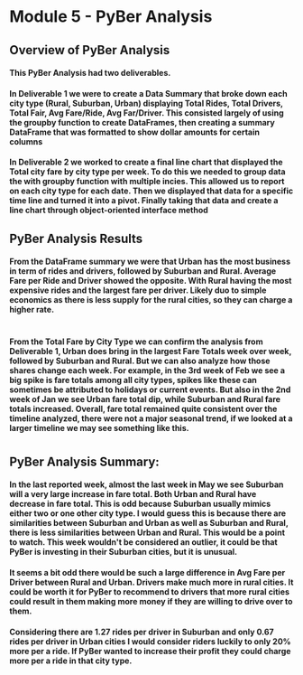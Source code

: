 # Module 5 - PyBer Analysis

## Overview of PyBer Analysis

#### This PyBer Analysis had two deliverables.

#### In Deliverable 1 we were to create a Data Summary that broke down each city type (Rural, Suburban, Urban) displaying Total Rides, Total Drivers, Total Fair, Avg Fare/Ride, Avg Far/Driver. This consisted largely of using the groupby function to create DataFrames, then creating a summary DataFrame that was formatted to show dollar amounts for certain columns

#### In Deliverable 2 we worked to create a final line chart that displayed the Total city fare by city type per week. To do this we needed to group data the with groupby function with multiple incies. This allowed us to report on each city type for each date. Then we displayed that data for a specific time line and turned it into a pivot. Finally taking that data and create a line chart through object-oriented interface method

## PyBer Analysis Results

#### From the DataFrame summary we were that Urban has the most business in term of rides and drivers, followed by Suburban and Rural. Average Fare per Ride and Driver showed the opposite. With Rural having the most expensive rides and the largest fare per driver. Likely duo to simple economics as there is less supply for the rural cities, so they can charge a higher rate. 
#

#

#### From the Total Fare by City Type we can confirm the analysis from Deliverable 1, Urban does bring in the largest Fare Totals week over week, followed by Suburban and Rural. But we can also analyze how those shares change each week. For example, in the 3rd week of Feb we see a big spike is fare totals among all city types, spikes like these can sometimes be attributed to holidays or current events. But also in the 2nd week of Jan we see Urban fare total dip, while Suburban and Rural fare totals increased. Overall, fare total remained quite consistent over the timeline analyzed, there were not a major seasonal trend, if we looked at a larger timeline we may see something like this. 
#

#



## PyBer Analysis Summary:
#### In the last reported week, almost the last week in May we see Suburban will a very large increase in fare total. Both Urban and Rural have decrease in fare total. This is odd because Suburban usually mimics either two or one other city type. I would guess this is because there are similarities between Suburban and Urban as well as Suburban and Rural, there is less similarities between Urban and Rural. This would be a point to watch. This week wouldn't be considered an outlier, it could be that PyBer is investing in their Suburban cities, but it is unusual.

#### It seems a bit odd there would be such a large difference in Avg Fare per Driver between Rural and Urban. Drivers make much more in rural cities. It could be worth it for PyBer to recommend to drivers that more rural cities could result in them making more money if they are willing to drive over to them.

#### Considering there are 1.27 rides per driver in Suburban and only 0.67 rides per driver in Urban cities I would consider riders luckily to only 20% more per a ride. If PyBer wanted to increase their profit they could charge more per a ride in that city type.
